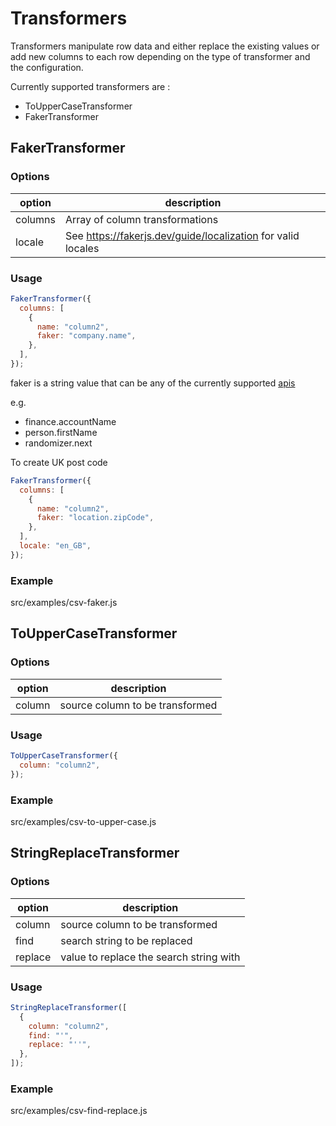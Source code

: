 # Transformers

Transformers manipulate row data and either replace the existing values or add new columns to each row depending on the type of transformer and the configuration.

Currently supported transformers are :

- ToUpperCaseTransformer
- FakerTransformer

## FakerTransformer

### Options

| option  | description                                                  |
| ------- | ------------------------------------------------------------ |
| columns | Array of column transformations                              |
| locale  | See https://fakerjs.dev/guide/localization for valid locales |

### Usage

```js
FakerTransformer({
  columns: [
    {
      name: "column2",
      faker: "company.name",
    },
  ],
});
```

faker is a string value that can be any of the currently supported [apis](https://fakerjs.dev/api/)

e.g.

- finance.accountName
- person.firstName
- randomizer.next

To create UK post code

```js
FakerTransformer({
  columns: [
    {
      name: "column2",
      faker: "location.zipCode",
    },
  ],
  locale: "en_GB",
});
```

### Example

src/examples/csv-faker.js

## ToUpperCaseTransformer

### Options

| option | description                     |
| ------ | ------------------------------- |
| column | source column to be transformed |

### Usage

```js
ToUpperCaseTransformer({
  column: "column2",
});
```

### Example

src/examples/csv-to-upper-case.js

## StringReplaceTransformer

### Options

| option  | description                             |
| ------- | --------------------------------------- |
| column  | source column to be transformed         |
| find    | search string to be replaced            |
| replace | value to replace the search string with |

### Usage

```js
StringReplaceTransformer([
  {
    column: "column2",
    find: "'",
    replace: "''",
  },
]);
```

### Example

src/examples/csv-find-replace.js
